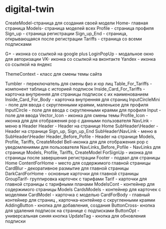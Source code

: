 # digital-twin
CreateModel-страница для создания своей модели
Home- главная страница
Models- страница моделей всех
Profile - страница профиля 
Sign_up - страница регистрации
Sign_up_End - страница, открывающаяся после регистрации
Tariffs - страница со всеми подписками

G+ - иконка со ссылкой на google plus
LoginPopUp - модальное окно для авторизации
VK- иконка со ссылкой на вконтакте
Yandex - иконка со ссылкой на яндекс

ThemeContext - класс для смены темы сайта

Tumbler - переключатель для смены физ и юр лиц
Table_For_Tariffs - компонент таблица с историей подписок
Inside_Card_For_Tariffs - карточка внутренняя для страницы подписок с их наименованием
Inside_Card_For_Body - карточка внутренняя для страниц
InputCircleMini - поле для ввода с скругленными краями, маленькое для профиля
InputCircle - поле для ввода с скругленными краями для профиля
Input - поле для ввода 
Vector_Icon - иконка для смены темы
Profile_Icon - иконка для для отображения pop с данными пользователя
NavLink - меню в Header
Header - Header на странице Home
SubHeader\Header - Header на странице Sign_up, Sign_up_End
SubHeader\NavLink - меню в SubHeader\Header
Header_Before_Pofile - Header на странице Models, Profile, Tariffs, CreateModel
Bell-иконка для для отображения pop с уведомлениями для пользователя
NavLinks_Before_Pofile - NavLinks для странице Models, Profile, Tariffs, CreateModel
ForSignUp - иконка для страницы после завершения регистрации
Footer - подвал для страницы Home
ContentForHome - место для содержимого главной страницы
CardBlur - декоративное размытие для главной страницы
DarkCardForHome - основные карточки для главной страницы 
GroupTarif- группировка карточек с тарифами
Tarif - карточки для главной страницы с тарифными планами
ModelsCont - контейнер для содержимого страницы Models
CardsModels - контейнер для карточек с моделями
CardModel - карточка с моделью 
CardForBody - главный контейнер для страниц , карточка-контейнер с скругленными краями
AddingButton - кнопка для добавления, создания
ButtonCross- кнопка для удаления подписок на странице с подписками
ButtonOpt - универсальная синяя кнопка
UpdateTag - кнопка для обновления подписки 
